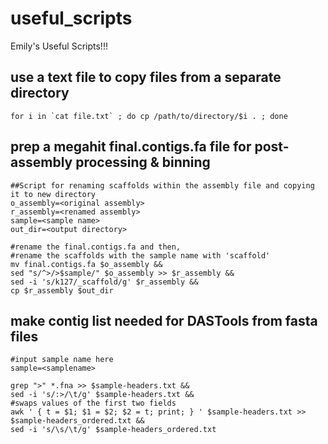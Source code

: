 # useful_scripts
Emily's Useful Scripts!!!

## use a text file to copy files from a separate directory 
```
for i in `cat file.txt` ; do cp /path/to/directory/$i . ; done
```

## prep a megahit final.contigs.fa file for post-assembly processing & binning
```
##Script for renaming scaffolds within the assembly file and copying it to new directory
o_assembly=<original assembly>
r_assembly=<renamed assembly>
sample=<sample name>
out_dir=<output directory>

#rename the final.contigs.fa and then,
#rename the scaffolds with the sample name with 'scaffold'
mv final.contigs.fa $o_assembly &&
sed "s/^>/>$sample/" $o_assembly >> $r_assembly &&
sed -i 's/k127/_scaffold/g' $r_assembly &&
cp $r_assembly $out_dir
```

## make contig list needed for DASTools from fasta files
```
#input sample name here
sample=<samplename>

grep ">" *.fna >> $sample-headers.txt &&
sed -i 's/:>/\t/g' $sample-headers.txt &&
#swaps values of the first two fields
awk ' { t = $1; $1 = $2; $2 = t; print; } ' $sample-headers.txt >> $sample-headers_ordered.txt &&
sed -i 's/\s/\t/g' $sample-headers_ordered.txt
```

